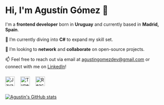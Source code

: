 # Hi, I'm Agustín Gómez 👋

I'm a **frontend developer** born in **Uruguay** and currently based in **Madrid, Spain**.

🌱 I’m currently diving into **C#** to expand my skill set.

👯 I’m looking to **network** and **collaborate** on open-source projects.

📫 Feel free to reach out via email at [agustingomezdev@gmail.com](mailto:agustingomezdev@gmail.com) or connect with me on [LinkedIn](https://www.linkedin.com/in/agustingomezblanco/)!

###

<div align="left">
  <img src="https://cdn.jsdelivr.net/gh/devicons/devicon/icons/javascript/javascript-original.svg" height="30" alt="JavaScript logo" />
  <img width="10" />
  <img src="https://cdn.jsdelivr.net/gh/devicons/devicon/icons/typescript/typescript-original.svg" height="30" alt="TypeScript logo" />
  <img width="10" />
  <img src="https://cdn.jsdelivr.net/gh/devicons/devicon/icons/react/react-original.svg" height="30" alt="React logo" />
</div>

###

[![Agustin's GitHub stats](https://github-readme-stats.vercel.app/api?username=agustingomezdev)](https://github.com/SrGobi/github-readme-stats)
